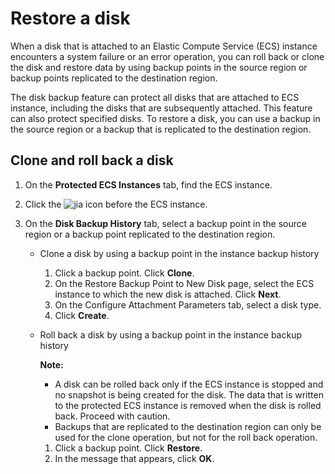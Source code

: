 # Restore a disk

When a disk that is attached to an Elastic Compute Service \(ECS\) instance encounters a system failure or an error operation, you can roll back or clone the disk and restore data by using backup points in the source region or backup points replicated to the destination region.

The disk backup feature can protect all disks that are attached to ECS instance, including the disks that are subsequently attached. This feature can also protect specified disks. To restore a disk, you can use a backup in the source region or a backup that is replicated to the destination region.

## Clone and roll back a disk

1.  On the **Protected ECS Instances** tab, find the ECS instance.

2.  Click the ![jia](https://static-aliyun-doc.oss-accelerate.aliyuncs.com/assets/img/en-US/9974887161/p261865.png) icon before the ECS instance.

3.  On the **Disk Backup History** tab, select a backup point in the source region or a backup point replicated to the destination region.

    -   Clone a disk by using a backup point in the instance backup history
        1.  Click a backup point. Click **Clone**.
        2.  On the Restore Backup Point to New Disk page, select the ECS instance to which the new disk is attached. Click **Next**.
        3.  On the Configure Attachment Parameters tab, select a disk type.
        4.  Click **Create**.
    -   Roll back a disk by using a backup point in the instance backup history

        **Note:**

        -   A disk can be rolled back only if the ECS instance is stopped and no snapshot is being created for the disk. The data that is written to the protected ECS instance is removed when the disk is rolled back. Proceed with caution.
        -   Backups that are replicated to the destination region can only be used for the clone operation, but not for the roll back operation.
        1.  Click a backup point. Click **Restore**.
        2.  In the message that appears, click **OK**.

